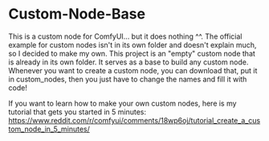 # Custom-Node-Base
This is a custom node for ComfyUI... but it does nothing ^^. The official example for custom nodes isn't in its own folder and doesn't explain much, so I decided to make my own.
This project is an "empty" custom node that is already in its own folder. It serves as a base to build any custom node. Whenever you want to create a custom node, you can download that, put it in custom_nodes, then you just have to change the names and fill it with code!

If you want to learn how to make your own custom nodes, here is my tutorial that gets you started in 5 minutes:
https://www.reddit.com/r/comfyui/comments/18wp6oj/tutorial_create_a_custom_node_in_5_minutes/
